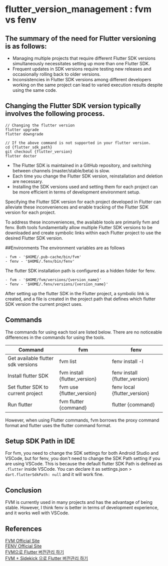 # flutter_version_management : fvm vs fenv

## The summary of the need for Flutter versioning is as follows:

- Managing multiple projects that require different Flutter SDK versions simultaneously necessitates setting up more than one Flutter SDK.
- Frequent updates in SDK versions require testing new releases and occasionally rolling back to older versions.
- Inconsistencies in Flutter SDK versions among different developers working on the same project can lead to varied execution results despite using the same code.

## Changing the Flutter SDK version typically involves the following process. 
```
// Changing the flutter version
flutter upgrade
flutter downgrade

// If the above command is not supported in your flutter version.
cd {flutter_sdk_path}
git checkout {flutter_version}
flutter doctor
```
- The Flutter SDK is maintained in a GitHub repository, and switching between channels (master/stable/beta) is slow.
- Each time you change the Flutter SDK version, reinstallation and deletion are necessary.
- Installing the SDK versions used and setting them for each project can be more efficient in terms of development environment setup.

Specifying the Flutter SDK version for each project developed in Flutter can alleviate these inconveniences and enable tracking of the Flutter SDK version for each project.

To address these inconveniences, the available tools are primarily fvm and fenv. Both tools fundamentally allow multiple Flutter SDK versions to be downloaded and create symbolic links within each Flutter project to use the desired Flutter SDK version. 

##Environments
The environment variables are as follows
```
- fvm - '$HOME/.pub-cache/bin/fvm'
- fenv - '$HOME/.fenv/bin/fenv'
```  
The flutter SDK installation path is configured as a hidden folder for fenv.
```
- fvm - '$HOME/fvm/versions/{version_name}'
- fenv - '$HOME/.fenv/versions/{version_name}'
```  
After setting up the flutter SDK in the Flutter project, a symbolic link is created, and a file is created in the project path that defines which flutter SDK version the current project uses.

## Commands
The commands for using each tool are listed below. There are no noticeable differences in the commands for using the tools.

|  Command	|  fvm	|  fenv 	|
|---	|---	|---	|
| Get available flutter sdk versions  	| fvm list  	| fenv install -l  	|
| Install flutter SDK  	| fvm install {flutter_version} 	| fenv install {flutter_version}  	|
| Set flutter SDK to current project  	| fvm use {flutter_version}  	| fenv local {flutter_version}  	|
| Run flutter  	| fvm flutter {command}  	| flutter {command}  	|

However, when using Flutter commands, fvm borrows the proxy command format and flutter uses the flutter command format.

## Setup SDK Path in IDE
For fvm, you need to change the SDK settings for both Android Studio and VSCode, but for fenv, you don't need to change the SDK Path setting if you are using VSCode. This is because the default flutter SDK Path is defined as `.flutter` inside VSCode. You can declare it as settings.json > `dart.flutterSdkPath: null` and it will work fine.

## Conclusion
FVM is currently used in many projects and has the advantage of being stable. However, I think fenv is better in terms of development experience, and it works well with VSCode.

## References

[FVM Official Site](https://fvm.app/docs/getting_started/overview/)<br>
[FENV Official Site](https://github.com/fenv-org/fenv/blob/main/README.md)<br>
[FVM으로 Flutter 버전관리 하기](https://velog.io/@kjha2142/Flutter-FVM%EC%9C%BC%EB%A1%9C-Flutter-%EB%B2%84%EC%A0%84%EA%B4%80%EB%A6%AC-%ED%95%98%EA%B8%B0)<br>
[FVM + Sidekick 으로 Flutter 버전관리 하기](https://brunch.co.kr/@devbobby/5)














